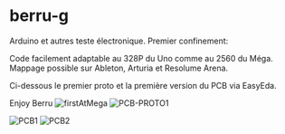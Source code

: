 # berru-g

Arduino et autres teste électronique. Premier confinement:

Code facilement adaptable au 328P du Uno comme au 2560 du Méga.  
Mappage possible sur Ableton, Arturia et Resolume Arena.

Ci-dessous le premier proto et la première version du PCB via EasyEda.  

Enjoy
Berru
![firstAtMega](https://user-images.githubusercontent.com/61543927/175893720-c23e71a9-6a3f-484d-bef6-91a3a0d15f9f.jpg)
![PCB-PROTO1](https://user-images.githubusercontent.com/61543927/182374746-46fc0fe5-e28f-49f4-bdcf-d0f950c169fd.png)

![PCB1](https://user-images.githubusercontent.com/61543927/175893771-f4e98835-45c8-4a0e-aefe-381192c0a9d6.png)
![PCB2](https://user-images.githubusercontent.com/61543927/175893789-978fd611-f0f0-4e62-8978-880adcc9a351.png)
